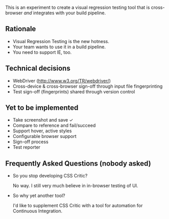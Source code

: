 This is an experiment to create a visual regression testing tool that is cross-browser *and* integrates with your build pipeline.

Rationale
---------
- Visual Regression Testing is the new hotness.
- Your team wants to use it in a build pipeline.
- You need to support IE, too.

Technical decisions
-------------------
- WebDriver (http://www.w3.org/TR/webdriver/)
- Cross-device & cross-browser sign-off through input file fingerprinting
- Test sign-off (fingerprints) shared through version control

Yet to be implemented
---------------------
- Take screenshot and save ✓
- Compare to reference and fail/succeed
- Support hover, active styles
- Configurable browser support
- Sign-off process
- Test reporter

Frequently Asked Questions (nobody asked)
-----------------------------------------
- So you stop developing CSS Critic?

    No way. I still very much believe in in-browser testing of UI.

- So why yet another tool?

    I'd like to supplement CSS Critic with a tool for automation for Continuous Integration.
